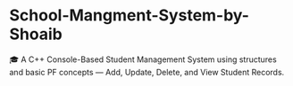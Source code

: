 # School-Mangment-System-by-Shoaib
🎓 A C++ Console-Based Student Management System using structures and basic PF concepts — Add, Update, Delete, and View Student Records.
